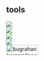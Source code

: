 
## tools

<img src="https://skillicons.dev/icons?i=c,cpp,python,dart,java" /> <br>
<img src="https://skillicons.dev/icons?i=linux,vscode,androidstudio" /> <br>
<img src="https://skillicons.dev/icons?i=flutter" /> <br>
<img src="https://skillicons.dev/icons?i=git,github" /> <br>
<a href="https://www.leetcode.com/bugrahankaramollaoglu" target="blank"><img align="left" src="https://img.shields.io/badge/LeetCode-000000?style=for-the-badge&logo=LeetCode&logoColor=#d16c06" alt="bugrahankaramollaoglu" height="27" width="85" /></a>
